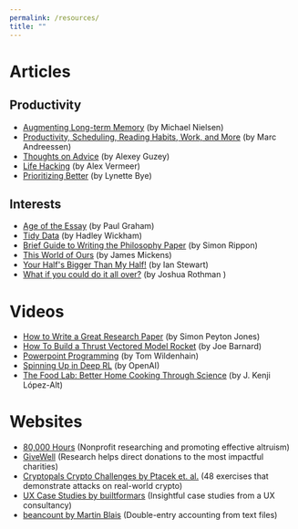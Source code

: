 ```yaml
---
permalink: /resources/
title: ""
---
```


# Articles
## Productivity
- <a href="http://augmentingcognition.com/ltm.html" target="_blank">Augmenting Long-term Memory</a> (by Michael Nielsen)
- <a href="https://a16z.com/2020/09/07/on-productivity-scheduling-reading-habits-marc-andreessen/" target="_blank">Productivity, Scheduling, Reading Habits, Work, and More</a> (by Marc Andreessen)
- <a href="https://guzey.com/advice/" target="_blank">Thoughts on Advice</a> (by Alexey Guzey)
- <a href="https://alexvermeer.com/life-hacking/" target="_blank">Life Hacking</a> (by Alex Vermeer)
- <a href="https://lynettebye.com/blog/2020/6/26/five-ways-to-prioritize-better" target="_blank">Prioritizing Better</a> (by Lynette Bye)

## Interests
- <a href="http://www.paulgraham.com/essay.html" target="_blank">Age of the Essay</a> (by Paul Graham)
- <a href="https://vita.had.co.nz/papers/tidy-data.pdf" target="_blank">Tidy Data</a> (by Hadley Wickham)
- <a href="https://philosophy.fas.harvard.edu/files/phildept/files/brief_guide_to_writing_philosophy_paper.pdf" target="_blank">Brief Guide to Writing the Philosophy Paper</a> (by Simon Rippon)
- <a href="https://www.usenix.org/system/files/1401_08-12_mickens.pdf" target="_blank">This World of Ours</a> (by James Mickens)
- <a href="https://www.whydomath.org/Reading_Room_Material/ian_stewart/yourhalf.html" target="_blank">Your Half's Bigger Than My Half!</a> (by Ian Stewart)
- <a href="https://www.newyorker.com/magazine/2020/12/21/what-if-you-could-do-it-all-over" target="_blank">What if you could do it all over?</a> (by Joshua Rothman )

# Videos
- <a href="https://www.microsoft.com/en-us/research/academic-program/write-great-research-paper/" target="_blank">How to Write a Great Research Paper</a> (by Simon Peyton Jones)
- <a href="https://youtu.be/4cw9K9yuIyU" target="_blank">How To Build a Thrust Vectored Model Rocket</a> (by Joe Barnard)
- <a href="https://youtu.be/_3loq22TxSc" target="_blank">Powerpoint Programming</a> (by Tom Wildenhain)
- <a href="https://youtu.be/fdY7dt3ijgY" target="_blank">Spinning Up in Deep RL</a> (by OpenAI)
- <a href="https://youtu.be/Lk_IKBPkGSg" target="_blank">The Food Lab: Better Home Cooking Through Science</a> (by J. Kenji López-Alt)

# Websites
- <a href="https://80000hours.org/" target="_blank">80,000 Hours</a> (Nonprofit researching and promoting effective altruism)
- <a href="https://www.givewell.org/" target="_blank">GiveWell</a> (Research helps direct donations to the most impactful charities)
- <a href="https://cryptopals.com/" target="_blank">Cryptopals Crypto Challenges by Ptacek et. al.</a> (48 exercises that demonstrate attacks on real-world crypto)
- <a href="https://builtformars.co.uk/" target="_blank">UX Case Studies by builtformars</a> (Insightful case studies from a UX consultancy)
- <a href="http://furius.ca/beancount/" target="_blank">beancount by Martin Blais</a> (Double-entry accounting from text files)
